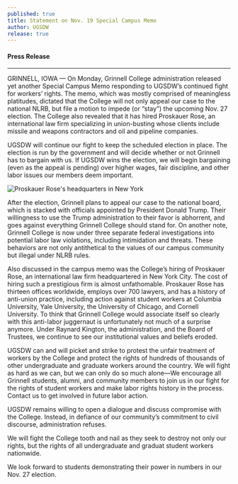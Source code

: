 ```yaml
---
published: true
title: Statement on Nov. 19 Special Campus Memo
author: UGSDW
release: true
---
```

#### Press Release 

---

GRINNELL, IOWA — On Monday, Grinnell College administration released yet another Special
Campus Memo responding to UGSDW’s continued fight for workers’ rights. The memo, which
was mostly comprised of meaningless platitudes, dictated that the College will not only appeal
our case to the national NLRB, but file a motion to impede (or “stay”) the upcoming Nov. 27
election. The College also revealed that it has hired Proskauer Rose, an international law firm
specializing in union-busting whose clients include missile and weapons contractors and oil
and pipeline companies.

UGSDW will continue our fight to keep the scheduled election in place. The election is run by
the government and will decide whether or not Grinnell has to bargain with us. If UGSDW wins
the election, we will begin bargaining (even as the appeal is pending) over higher wages, fair
discipline, and other labor issues our members deem important.

![Proskauer Rose's headquarters in New York](https://www.law.com/image/EM/proskauer-Article-201408291640.jpg)

After the election, Grinnell plans to appeal our case to the national board, which is
stacked with officials appointed by President Donald Trump. Their willingness to use the
Trump administration to their favor is abhorrent, and goes against everything Grinnell College
should stand for. On another note, Grinnell College is now under three separate federal
investigations into potential labor law violations, including intimidation and threats. These
behaviors are not only antithetical to the values of our campus community but illegal under
NLRB rules.

Also discussed in the campus memo was the College’s hiring of Proskauer Rose, an
international law firm headquartered in New York City. The cost of hiring such a prestigious
firm is almost unfathomable. Proskauer Rose has thirteen offices worldwide, employs over 700
lawyers, and has a history of anti-union practice, including action against student workers
at Columbia University, Yale University, the University of Chicago, and Cornell University.
To think that Grinnell College would associate itself so clearly with this anti-labor juggernaut
is unfortunately not much of a surprise anymore. Under Raynard Kington, the administration, and the
Board of Trustees, we continue to see our institutional values and beliefs eroded.

UGSDW can and will picket and strike to protest the unfair treatment of workers by the College
and protect the rights of hundreds of thousands of other undergraduate and graduate workers
around the country. We will fight as hard as we can, but we can only do so much alone—We
encourage all Grinnell students, alumni, and community members to join us in our fight for
the rights of student workers and make labor rights history in the process. Contact us to get
involved in future labor action.

UGSDW remains willing to open a dialogue and discuss compromise with the College. Instead,
in defiance of our community’s commitment to civil discourse, administration refuses.

We will fight the College tooth and nail as they seek to destroy not only our rights, but the rights of all undergraduate and graduat student workers nationwide.

We look forward to students demonstrating their power in numbers in our Nov. 27 election.
